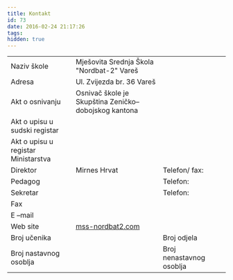 ```yaml
---
title: Kontakt
id: 73
date: 2016-02-24 21:17:26
tags:
hidden: true
---
```


<table><tr><td>Naziv škole</td><td>Mješovita Srednja Škola "Nordbat-2" Vareš</td><td></td><td></td></tr><tr><td>Adresa</td><td>Ul. Zvijezda br. 36 Vareš</td><td></td><td></td></tr><tr><td>Akt o osnivanju</td><td>Osnivač škole je Skupština Zeničko–dobojskog kantona</td><td></td><td></td></tr><tr><td>Akt o upisu u sudski registar</td><td></td><td></td><td></td></tr><tr><td>Akt o upisu u registar Ministarstva</td><td></td><td></td><td></td></tr><tr><td>Direktor</td><td>Mirnes Hrvat</td><td>Telefon/ fax:</td><td></td></tr><tr><td>Pedagog</td><td></td><td>Telefon:</td><td></td></tr><tr><td>Sekretar</td><td></td><td>Telefon:</td><td></td></tr><tr><td>Fax</td><td></td><td></td><td></td></tr><tr><td>E –mail</td><td><a href="mailto:"></a></td><td></td><td></td></tr><tr><td>Web site</td><td><a href="https://mss-nordbat2.com">mss-nordbat2.com</a></td><td></td><td></td></tr><tr><td>Broj učenika</td><td></td><td>Broj odjela</td><td></td></tr><tr><td>Broj nastavnog osoblja</td><td></td><td>Broj nenastavnog osoblja</td><td></td></tr></table>